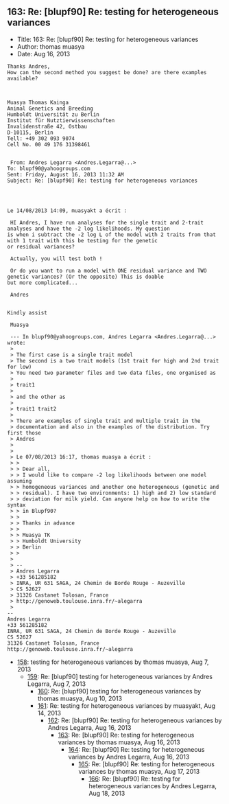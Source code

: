 ## 163: Re: [blupf90] Re: testing for heterogeneous variances

- Title: 163: Re: [blupf90] Re: testing for heterogeneous variances
- Author: thomas muasya
- Date: Aug 16, 2013
```
Thanks Andres,
How can the second method you suggest be done? are there examples available?


 
Muasya Thomas Kainga
Animal Genetics and Breeding
Humboldt Universität zu Berlin
Institut für Nutztierwissenschaften
Invalidenstraße 42, Ostbau
D-10115, Berlin 
Tell: +49 302 093 9074 
Cell No. 00 49 176 31398461


 From: Andres Legarra <Andres.Legarra@...>
To: blupf90@yahoogroups.com 
Sent: Friday, August 16, 2013 11:32 AM
Subject: Re: [blupf90] Re: testing for heterogeneous variances
 

 

Le 14/08/2013 14:09, muasyakt a écrit :

 HI Andres, I have run analyses for the single trait and 2-trait analyses and have the -2 log likelihoods. My question
is when i subtract the -2 log L of the model with 2 traits from that with 1 trait with this be testing for the genetic
or residual variances?

 Actually, you will test both !

 Or do you want to run a model with ONE residual variance and TWO genetic variances? (Or the opposite) This is doable
but more complicated...

 Andres


Kindly assist

 Muasya 

 --- In blupf90@yahoogroups.com, Andres Legarra <Andres.Legarra@...> wrote:
 >
 > The first case is a single trait model
 > The second is a two trait models (1st trait for high and 2nd trait for low)
 > You need two parameter files and two data files, one organised as
 > 
 > trait1
 > 
 > and the other as
 > 
 > trait1 trait2
 > 
 > There are examples of single trait and multiple trait in the 
 > documentation and also in the examples of the distribution. Try first those
 > Andres
 > 
 > 
 > Le 07/08/2013 16:17, thomas muasya a écrit :
 > >
 > > Dear all,
 > > I would like to compare -2 log likelihoods between one model assuming 
 > > homogeneous variances and another one heterogeneous (genetic and 
 > > residual). I have two environments: 1) high and 2) low standard 
 > > deviation for milk yield. Can anyone help on how to write the syntax 
 > > in Blupf90?
 > >
 > > Thanks in advance
 > >
 > > Muasya TK
 > > Humboldt University
 > > Berlin
 > > 
 > 
 > -- 
 > Andres Legarra
 > +33 561285182
 > INRA, UR 631 SAGA, 24 Chemin de Borde Rouge - Auzeville
 > CS 52627
 > 31326 Castanet Tolosan, France
 > http://genoweb.toulouse.inra.fr/~alegarra
 >
-- 
Andres Legarra
+33 561285182
INRA, UR 631 SAGA, 24 Chemin de Borde Rouge - Auzeville
CS 52627
31326 Castanet Tolosan, France
http://genoweb.toulouse.inra.fr/~alegarra
```

- [158](0158.md): testing for heterogeneous variances by thomas muasya, Aug 7, 2013
    - [159](0159.md): Re: [blupf90] testing for heterogeneous variances by Andres Legarra, Aug 7, 2013
        - [160](0160.md): Re: [blupf90] testing for heterogeneous variances by thomas muasya, Aug 10, 2013
        - [161](0161.md): Re: testing for heterogeneous variances by muasyakt, Aug 14, 2013
            - [162](0162.md): Re: [blupf90] Re: testing for heterogeneous variances by Andres Legarra, Aug 16, 2013
                - [163](0163.md): Re: [blupf90] Re: testing for heterogeneous variances by thomas muasya, Aug 16, 2013
                    - [164](0164.md): Re: [blupf90] Re: testing for heterogeneous variances by Andres Legarra, Aug 16, 2013
                        - [165](0165.md): Re: [blupf90] Re: testing for heterogeneous variances by thomas muasya, Aug 17, 2013
                            - [166](0166.md): Re: [blupf90] Re: testing for heterogeneous variances by Andres Legarra, Aug 18, 2013
